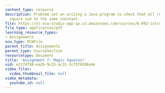 ```yaml
---
content_type: resource
description: Problem set on writing a Java program to check that all rows in a magic
  square sum to the same constant.
file: https://ol-ocw-studio-app-qa.s3.amazonaws.com/courses/6-092-introduction-to-programming-in-java-january-iap-2010/e217df88ea269c25ac333c7370286a4e_MIT6_092IAP10_assn07.pdf
file_type: application/pdf
learning_resource_types:
- Assignments
ocw_type: OCWFile
parent_title: Assignments
parent_type: CourseSection
resourcetype: Document
title: 'Assignment 7: Magic Squares!'
uid: e217df88-ea26-9c25-ac33-3c7370286a4e
video_files:
  video_thumbnail_file: null
video_metadata:
  youtube_id: null
---
```

